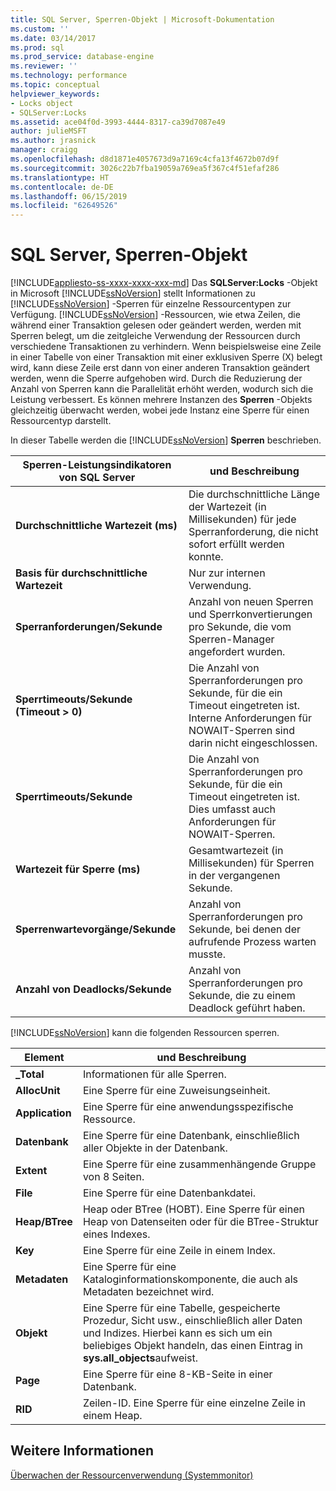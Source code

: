```yaml
---
title: SQL Server, Sperren-Objekt | Microsoft-Dokumentation
ms.custom: ''
ms.date: 03/14/2017
ms.prod: sql
ms.prod_service: database-engine
ms.reviewer: ''
ms.technology: performance
ms.topic: conceptual
helpviewer_keywords:
- Locks object
- SQLServer:Locks
ms.assetid: ace04f0d-3993-4444-8317-ca39d7087e49
author: julieMSFT
ms.author: jrasnick
manager: craigg
ms.openlocfilehash: d8d1871e4057673d9a7169c4cfa13f4672b07d9f
ms.sourcegitcommit: 3026c22b7fba19059a769ea5f367c4f51efaf286
ms.translationtype: HT
ms.contentlocale: de-DE
ms.lasthandoff: 06/15/2019
ms.locfileid: "62649526"
---
```

# <a name="sql-server-locks-object"></a>SQL Server, Sperren-Objekt
[!INCLUDE[appliesto-ss-xxxx-xxxx-xxx-md](../../includes/appliesto-ss-xxxx-xxxx-xxx-md.md)]
  Das **SQLServer:Locks** -Objekt in Microsoft [!INCLUDE[ssNoVersion](../../includes/ssnoversion-md.md)] stellt Informationen zu [!INCLUDE[ssNoVersion](../../includes/ssnoversion-md.md)] -Sperren für einzelne Ressourcentypen zur Verfügung. [!INCLUDE[ssNoVersion](../../includes/ssnoversion-md.md)] -Ressourcen, wie etwa Zeilen, die während einer Transaktion gelesen oder geändert werden, werden mit Sperren belegt, um die zeitgleiche Verwendung der Ressourcen durch verschiedene Transaktionen zu verhindern. Wenn beispielsweise eine Zeile in einer Tabelle von einer Transaktion mit einer exklusiven Sperre (X) belegt wird, kann diese Zeile erst dann von einer anderen Transaktion geändert werden, wenn die Sperre aufgehoben wird. Durch die Reduzierung der Anzahl von Sperren kann die Parallelität erhöht werden, wodurch sich die Leistung verbessert. Es können mehrere Instanzen des **Sperren** -Objekts gleichzeitig überwacht werden, wobei jede Instanz eine Sperre für einen Ressourcentyp darstellt.  
  
 In dieser Tabelle werden die [!INCLUDE[ssNoVersion](../../includes/ssnoversion-md.md)] **Sperren** beschrieben.  
  
|Sperren-Leistungsindikatoren von SQL Server|und Beschreibung|  
|-------------------------------|-----------------|  
|**Durchschnittliche Wartezeit (ms)**|Die durchschnittliche Länge der Wartezeit (in Millisekunden) für jede Sperranforderung, die nicht sofort erfüllt werden konnte.|  
|**Basis für durchschnittliche Wartezeit**|Nur zur internen Verwendung.|
|**Sperranforderungen/Sekunde**|Anzahl von neuen Sperren und Sperrkonvertierungen pro Sekunde, die vom Sperren-Manager angefordert wurden.|  
|**Sperrtimeouts/Sekunde (Timeout > 0)**|Die Anzahl von Sperranforderungen pro Sekunde, für die ein Timeout eingetreten ist. Interne Anforderungen für NOWAIT-Sperren sind darin nicht eingeschlossen.|  
|**Sperrtimeouts/Sekunde**|Die Anzahl von Sperranforderungen pro Sekunde, für die ein Timeout eingetreten ist. Dies umfasst auch Anforderungen für NOWAIT-Sperren.|  
|**Wartezeit für Sperre (ms)**|Gesamtwartezeit (in Millisekunden) für Sperren in der vergangenen Sekunde.|  
|**Sperrenwartevorgänge/Sekunde**|Anzahl von Sperranforderungen pro Sekunde, bei denen der aufrufende Prozess warten musste.|  
|**Anzahl von Deadlocks/Sekunde**|Anzahl von Sperranforderungen pro Sekunde, die zu einem Deadlock geführt haben.|  
  
 [!INCLUDE[ssNoVersion](../../includes/ssnoversion-md.md)] kann die folgenden Ressourcen sperren.  
  
|Element|und Beschreibung|  
|----------|-----------------|  
|**_Total**|Informationen für alle Sperren.|  
|**AllocUnit**|Eine Sperre für eine Zuweisungseinheit.|  
|**Application**|Eine Sperre für eine anwendungsspezifische Ressource.|  
|**Datenbank**|Eine Sperre für eine Datenbank, einschließlich aller Objekte in der Datenbank.|  
|**Extent**|Eine Sperre für eine zusammenhängende Gruppe von 8 Seiten.|  
|**File**|Eine Sperre für eine Datenbankdatei.|  
|**Heap/BTree**|Heap oder BTree (HOBT). Eine Sperre für einen Heap von Datenseiten oder für die BTree-Struktur eines Indexes.|  
|**Key**|Eine Sperre für eine Zeile in einem Index.|  
|**Metadaten**|Eine Sperre für eine Kataloginformationskomponente, die auch als Metadaten bezeichnet wird.|  
|**Objekt**|Eine Sperre für eine Tabelle, gespeicherte Prozedur, Sicht usw., einschließlich aller Daten und Indizes. Hierbei kann es sich um ein beliebiges Objekt handeln, das einen Eintrag in **sys.all_objects**aufweist.|  
|**Page**|Eine Sperre für eine 8-KB-Seite in einer Datenbank.|  
|**RID**|Zeilen-ID. Eine Sperre für eine einzelne Zeile in einem Heap.|  
  
## <a name="see-also"></a>Weitere Informationen  
 [Überwachen der Ressourcenverwendung &#40;Systemmonitor&#41;](../../relational-databases/performance-monitor/monitor-resource-usage-system-monitor.md)  
  
  
